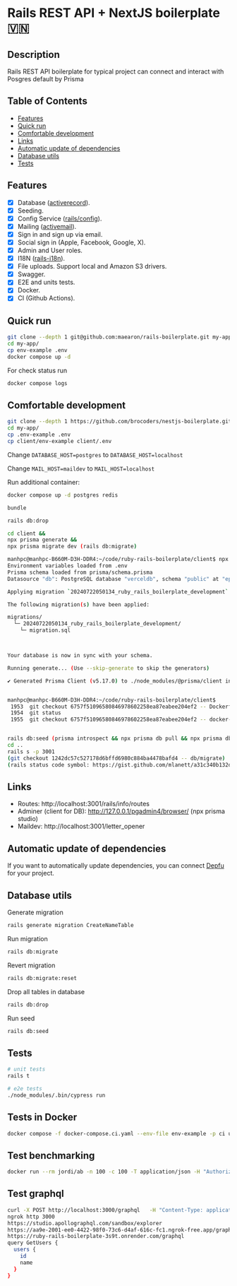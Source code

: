 # Rails REST API + NextJS boilerplate 🇻🇳
## Description

Rails REST API boilerplate for typical project can connect and interact with Posgres default by Prisma

## Table of Contents

- [Features](#features)
- [Quick run](#quick-run)
- [Comfortable development](#comfortable-development)
- [Links](#links)
- [Automatic update of dependencies](#automatic-update-of-dependencies)
- [Database utils](#database-utils)
- [Tests](#tests)

## Features

- [x] Database ([activerecord](https://guides.rubyonrails.org/active_record_basics.html)).
- [x] Seeding.
- [x] Config Service ([rails/config](https://guides.rubyonrails.org/configuring.html)).
- [x] Mailing ([activemail](https://guides.rubyonrails.org/action_mailer_basics.html)).
- [x] Sign in and sign up via email.
- [x] Social sign in (Apple, Facebook, Google, X).
- [x] Admin and User roles.
- [x] I18N ([rails-i18n](https://guides.rubyonrails.org/i18n.html)).
- [x] File uploads. Support local and Amazon S3 drivers.
- [x] Swagger.
- [x] E2E and units tests.
- [x] Docker.
- [x] CI (Github Actions).

## Quick run

```bash
git clone --depth 1 git@github.com:maearon/rails-boilerplate.git my-app
cd my-app/
cp env-example .env
docker compose up -d
```

For check status run

```bash
docker compose logs
```

## Comfortable development

```bash
git clone --depth 1 https://github.com/brocoders/nestjs-boilerplate.git my-app
cd my-app/
cp .env-example .env
cp client/env-example client/.env
```

Change `DATABASE_HOST=postgres` to `DATABASE_HOST=localhost`

Change `MAIL_HOST=maildev` to `MAIL_HOST=localhost`

Run additional container:

```bash
docker compose up -d postgres redis
```

```bash
bundle

rails db:drop

cd client &&
npx prisma generate && 
npx prisma migrate dev (rails db:migrate)

manhpc@manhpc-B660M-D3H-DDR4:~/code/ruby-rails-boilerplate/client$ npx prisma migrate dev
Environment variables loaded from .env
Prisma schema loaded from prisma/schema.prisma
Datasource "db": PostgreSQL database "verceldb", schema "public" at "ep-bold-voice-a4yp8xc9.us-east-1.aws.neon.tech:5432"

Applying migration `20240722050134_ruby_rails_boilerplate_development`

The following migration(s) have been applied:

migrations/
  └─ 20240722050134_ruby_rails_boilerplate_development/
    └─ migration.sql



Your database is now in sync with your schema.

Running generate... (Use --skip-generate to skip the generators)

✔ Generated Prisma Client (v5.17.0) to ./node_modules/@prisma/client in 130ms


manhpc@manhpc-B660M-D3H-DDR4:~/code/ruby-rails-boilerplate/client$ 
 1953  git checkout 6757f51096580846978602258ea87eabee204ef2 -- Dockerfile
 1954  git status
 1955  git checkout 6757f51096580846978602258ea87eabee204ef2 -- docker-compose.yml


rails db:seed (prisma introspect && npx prisma db pull && npx prisma db push)
cd ..
rails s -p 3001
(git checkout 1242dc57c527178d6bffd6980c884ba4478bafd4 -- db/migrate)
(rails status code symbol: https://gist.github.com/mlanett/a31c340b132ddefa9cca)
```

## Links

- Routes: http://localhost:3001/rails/info/routes
- Adminer (client for DB): http://127.0.0.1/pgadmin4/browser/ (npx prisma studio)
- Maildev: http://localhost:3001/letter_opener

## Automatic update of dependencies

If you want to automatically update dependencies, you can connect [Depfu](https://github.com/marketplace/depfu) for your project.

## Database utils

Generate migration

```bash
rails generate migration CreateNameTable 
```

Run migration

```bash
rails db:migrate
```

Revert migration

```bash
rails db:migrate:reset
```

Drop all tables in database

```bash
rails db:drop
```

Run seed

```bash
rails db:seed
```

## Tests

```bash
# unit tests
rails t

# e2e tests
./node_modules/.bin/cypress run
```

## Tests in Docker

```bash
docker compose -f docker-compose.ci.yaml --env-file env-example -p ci up --build --exit-code-from api && docker compose -p ci rm -svf
```

## Test benchmarking

```bash
docker run --rm jordi/ab -n 100 -c 100 -T application/json -H "Authorization: Bearer USER_TOKEN" -v 2 http://<server_ip>:3001/api/v1/users
```

## Test graphql

```bash
curl -X POST http://localhost:3000/graphql   -H "Content-Type: application/json"   -d '{"query": "{ users { id name } }"}'
ngrok http 3000
https://studio.apollographql.com/sandbox/explorer
https://aa9e-2001-ee0-4422-98f0-73c6-d4af-616c-fc1.ngrok-free.app/graphql
https://ruby-rails-boilerplate-3s9t.onrender.com/graphql
query GetUsers {
  users {
    id
    name
  }
}
```
